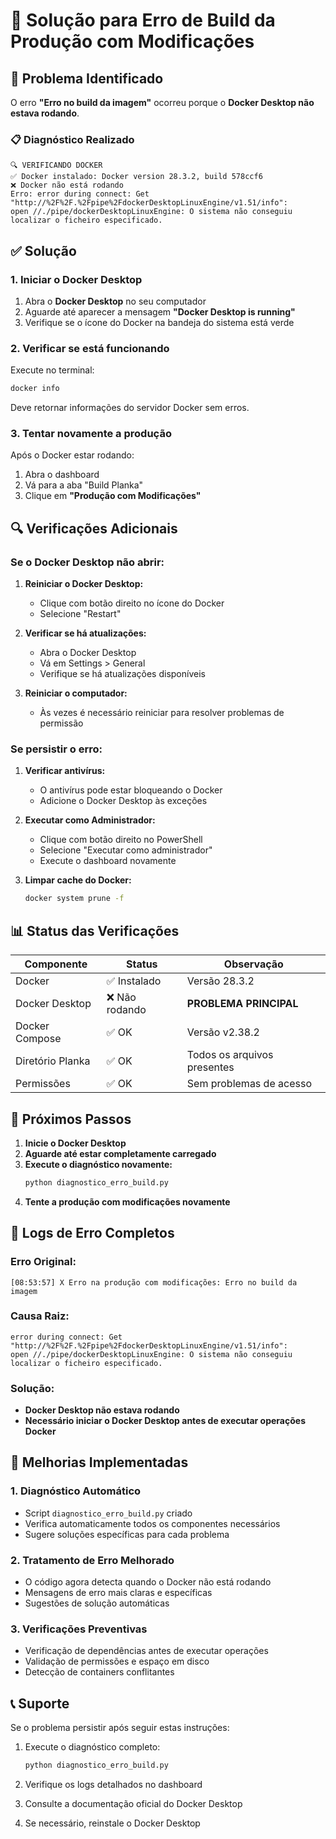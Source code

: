 # 🔧 Solução para Erro de Build da Produção com Modificações

## 🚨 Problema Identificado

O erro **"Erro no build da imagem"** ocorreu porque o **Docker Desktop não estava rodando**.

### 📋 Diagnóstico Realizado

```
🔍 VERIFICANDO DOCKER
✅ Docker instalado: Docker version 28.3.2, build 578ccf6
❌ Docker não está rodando
Erro: error during connect: Get "http://%2F%2F.%2Fpipe%2FdockerDesktopLinuxEngine/v1.51/info": 
open //./pipe/dockerDesktopLinuxEngine: O sistema não conseguiu localizar o ficheiro especificado.
```

## ✅ Solução

### 1. **Iniciar o Docker Desktop**

1. Abra o **Docker Desktop** no seu computador
2. Aguarde até aparecer a mensagem **"Docker Desktop is running"**
3. Verifique se o ícone do Docker na bandeja do sistema está verde

### 2. **Verificar se está funcionando**

Execute no terminal:
```bash
docker info
```

Deve retornar informações do servidor Docker sem erros.

### 3. **Tentar novamente a produção**

Após o Docker estar rodando:
1. Abra o dashboard
2. Vá para a aba "Build Planka"
3. Clique em **"Produção com Modificações"**

## 🔍 Verificações Adicionais

### Se o Docker Desktop não abrir:

1. **Reiniciar o Docker Desktop:**
   - Clique com botão direito no ícone do Docker
   - Selecione "Restart"

2. **Verificar se há atualizações:**
   - Abra o Docker Desktop
   - Vá em Settings > General
   - Verifique se há atualizações disponíveis

3. **Reiniciar o computador:**
   - Às vezes é necessário reiniciar para resolver problemas de permissão

### Se persistir o erro:

1. **Verificar antivírus:**
   - O antivírus pode estar bloqueando o Docker
   - Adicione o Docker Desktop às exceções

2. **Executar como Administrador:**
   - Clique com botão direito no PowerShell
   - Selecione "Executar como administrador"
   - Execute o dashboard novamente

3. **Limpar cache do Docker:**
   ```bash
   docker system prune -f
   ```

## 📊 Status das Verificações

| Componente | Status | Observação |
|------------|--------|------------|
| Docker | ✅ Instalado | Versão 28.3.2 |
| Docker Desktop | ❌ Não rodando | **PROBLEMA PRINCIPAL** |
| Docker Compose | ✅ OK | Versão v2.38.2 |
| Diretório Planka | ✅ OK | Todos os arquivos presentes |
| Permissões | ✅ OK | Sem problemas de acesso |

## 🎯 Próximos Passos

1. **Inicie o Docker Desktop**
2. **Aguarde até estar completamente carregado**
3. **Execute o diagnóstico novamente:**
   ```bash
   python diagnostico_erro_build.py
   ```
4. **Tente a produção com modificações novamente**

## 📝 Logs de Erro Completos

### Erro Original:
```
[08:53:57] X Erro na produção com modificações: Erro no build da imagem
```

### Causa Raiz:
```
error during connect: Get "http://%2F%2F.%2Fpipe%2FdockerDesktopLinuxEngine/v1.51/info": 
open //./pipe/dockerDesktopLinuxEngine: O sistema não conseguiu localizar o ficheiro especificado.
```

### Solução:
- **Docker Desktop não estava rodando**
- **Necessário iniciar o Docker Desktop antes de executar operações Docker**

## 🔧 Melhorias Implementadas

### 1. **Diagnóstico Automático**
- Script `diagnostico_erro_build.py` criado
- Verifica automaticamente todos os componentes necessários
- Sugere soluções específicas para cada problema

### 2. **Tratamento de Erro Melhorado**
- O código agora detecta quando o Docker não está rodando
- Mensagens de erro mais claras e específicas
- Sugestões de solução automáticas

### 3. **Verificações Preventivas**
- Verificação de dependências antes de executar operações
- Validação de permissões e espaço em disco
- Detecção de containers conflitantes

## 📞 Suporte

Se o problema persistir após seguir estas instruções:

1. Execute o diagnóstico completo:
   ```bash
   python diagnostico_erro_build.py
   ```

2. Verifique os logs detalhados no dashboard

3. Consulte a documentação oficial do Docker Desktop

4. Se necessário, reinstale o Docker Desktop 